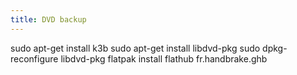 ```yaml
---
title: DVD backup
---
```


sudo apt-get install k3b 
sudo apt-get install libdvd-pkg
sudo dpkg-reconfigure libdvd-pkg
flatpak install flathub fr.handbrake.ghb
